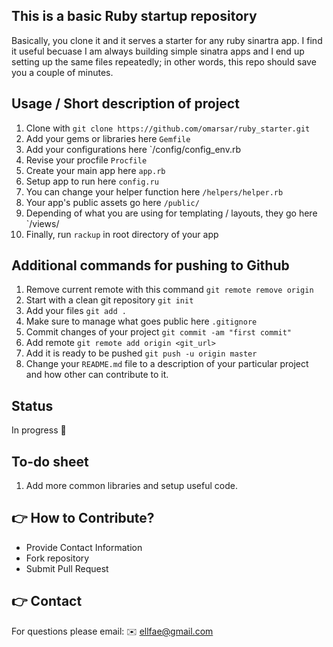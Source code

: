 ## This is a basic Ruby startup repository
Basically, you clone it and it serves a starter for any ruby sinartra app. I find it useful becuase I am always building simple sinatra apps and I end up setting up the same files repeatedly; in other words, this repo should save you a couple of minutes.

## Usage / Short description of project
1. Clone with `git clone https://github.com/omarsar/ruby_starter.git`
2. Add your gems or libraries here `Gemfile` 
3. Add your configurations here `/config/config_env.rb
4. Revise your procfile `Procfile`
5. Create your main app here `app.rb`
6. Setup app to run here `config.ru`
7. You can change your helper function here `/helpers/helper.rb`
8. Your app's public assets go here `/public/`
9. Depending of what you are using for templating / layouts, they go here `/views/
10. Finally, run `rackup` in root directory of your app

## Additional commands for pushing to Github
1. Remove current remote with this command `git remote remove origin`
1. Start with a clean git repository `git init`
1. Add your files `git add .`
1. Make sure to manage what goes public here `.gitignore`
1. Commit changes of your project `git commit -am "first commit"`
1. Add remote `git remote add origin <git_url>`
1. Add it is ready to be pushed `git push -u origin master`
1. Change your `README.md` file to a description of your particular project and how other can contribute to it.

## Status
In progress :construction_worker:

## To-do sheet
1. Add more common libraries and setup useful code.

## :point_right: How to Contribute?
* Provide Contact Information
* Fork repository
* Submit Pull Request 

## :point_right: Contact
For questions please email: :envelope: ellfae@gmail.com